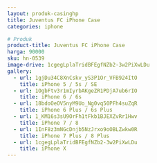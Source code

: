 ```yaml
---
layout: produk-casinghp
title: Juventus FC iPhone Case
categories: iphone

# Produk
product-title: Juventus FC iPhone Case
harga: 90000
sku: hn-0539
image-drive: 1cgegLplaTridBFEgfNZb2-3w2PiXwLDu
gallery:
  - url: 1gjDu34C8XnCskv_yS3P1Or_VFB924ItO
    title: iPhone 5 / 5s / SE
  - url: 1OgbFtv3r1mIyrbAKgeZR1PDjA7ub6rIO
    title: iPhone 6 / 6s
  - url: 18bdoOeOV5nyM9Uo_Ng0vq50PFh4suZqR
    title: iPhone 6 Plus / 6s Plus
  - url: 1_KM16s3sU9OrFh1tFkb1BJEXZvRr1Hwv
    title: iPhone 7 / 8
  - url: 1InF8z3mNGcDnjb5NzJrxo9oOBLZwkw0R
    title: iPhone 7 Plus / 8 Plus
  - url: 1cgegLplaTridBFEgfNZb2-3w2PiXwLDu
    title: iPhone X
---
```

